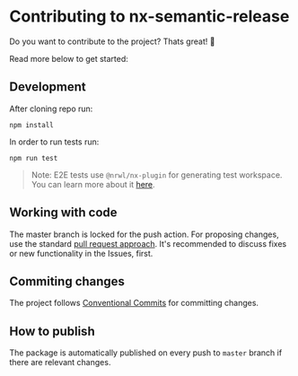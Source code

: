 # Contributing to nx-semantic-release

Do you want to contribute to the project? Thats great! 🎉

Read more below to get started:

## Development

After cloning repo run:

```shell
npm install
```

In order to run tests run:

```shell
npm run test
```
> Note: E2E tests use `@nrwl/nx-plugin` for generating test workspace. You can learn more about it [here](https://nx.dev/packages/nx-plugin).

## Working with code

The master branch is locked for the push action. For proposing changes, use the standard [pull request approach](https://docs.github.com/en/pull-requests/collaborating-with-pull-requests/proposing-changes-to-your-work-with-pull-requests/creating-a-pull-request). It's recommended to discuss fixes or new functionality in the Issues, first.

## Commiting changes

The project follows [Conventional Commits](https://conventionalcommits.org/) for committing changes.

## How to publish

The package is automatically published on every push to `master` branch if there are relevant changes. 
